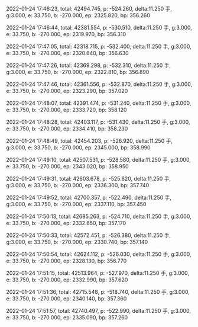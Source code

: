 2022-01-24 17:46:23, total: 42494.745, p: -524.260, delta:11.250 手, g:3.000, e: 33.750, b: -270.000, ep: 2325.820, bp: 356.260

2022-01-24 17:46:44, total: 42381.554, p: -530.510, delta:11.250 手, g:3.000, e: 33.750, b: -270.000, ep: 2319.970, bp: 356.310

2022-01-24 17:47:05, total: 42318.715, p: -532.400, delta:11.250 手, g:3.000, e: 33.750, b: -270.000, ep: 2320.640, bp: 356.630

2022-01-24 17:47:26, total: 42369.298, p: -532.310, delta:11.250 手, g:3.000, e: 33.750, b: -270.000, ep: 2322.810, bp: 356.890

2022-01-24 17:47:46, total: 42361.556, p: -532.870, delta:11.250 手, g:3.000, e: 33.750, b: -270.000, ep: 2323.290, bp: 357.020

2022-01-24 17:48:07, total: 42391.474, p: -531.240, delta:11.250 手, g:3.000, e: 33.750, b: -270.000, ep: 2333.720, bp: 358.120

2022-01-24 17:48:28, total: 42403.117, p: -531.430, delta:11.250 手, g:3.000, e: 33.750, b: -270.000, ep: 2334.410, bp: 358.230

2022-01-24 17:48:49, total: 42454.203, p: -526.920, delta:11.250 手, g:3.000, e: 33.750, b: -270.000, ep: 2345.000, bp: 358.990

2022-01-24 17:49:10, total: 42507.531, p: -528.580, delta:11.250 手, g:3.000, e: 33.750, b: -270.000, ep: 2343.020, bp: 358.950

2022-01-24 17:49:31, total: 42603.678, p: -525.620, delta:11.250 手, g:3.000, e: 33.750, b: -270.000, ep: 2336.300, bp: 357.740

2022-01-24 17:49:52, total: 42700.357, p: -522.490, delta:11.250 手, g:3.000, e: 33.750, b: -270.000, ep: 2337.110, bp: 357.450

2022-01-24 17:50:13, total: 42685.263, p: -524.710, delta:11.250 手, g:3.000, e: 33.750, b: -270.000, ep: 2332.650, bp: 357.170

2022-01-24 17:50:33, total: 42572.451, p: -526.380, delta:11.250 手, g:3.000, e: 33.750, b: -270.000, ep: 2330.740, bp: 357.140

2022-01-24 17:50:54, total: 42624.112, p: -526.030, delta:11.250 手, g:3.000, e: 33.750, b: -270.000, ep: 2328.130, bp: 356.770

2022-01-24 17:51:15, total: 42513.964, p: -527.970, delta:11.250 手, g:3.000, e: 33.750, b: -270.000, ep: 2332.990, bp: 357.620

2022-01-24 17:51:36, total: 42715.548, p: -518.740, delta:11.250 手, g:3.000, e: 33.750, b: -270.000, ep: 2340.140, bp: 357.360

2022-01-24 17:51:57, total: 42740.497, p: -522.990, delta:11.250 手, g:3.000, e: 33.750, b: -270.000, ep: 2335.090, bp: 357.260